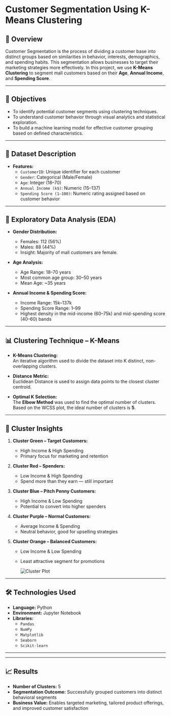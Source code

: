 # Customer Segmentation Using K-Means Clustering

## 📌 Overview

Customer Segmentation is the process of dividing a customer base into distinct groups based on similarities in behavior, interests, demographics, and spending habits. This segmentation allows businesses to target their marketing strategies more effectively. In this project, we use **K-Means Clustering** to segment mall customers based on their **Age**, **Annual Income**, and **Spending Score**.

---

## 🎯 Objectives

- To identify potential customer segments using clustering techniques.
- To understand customer behavior through visual analytics and statistical exploration.
- To build a machine learning model for effective customer grouping based on defined characteristics.

---

## 🧾 Dataset Description

- **Features:**
  - `CustomerID`: Unique identifier for each customer
  - `Gender`: Categorical (Male/Female)
  - `Age`: Integer (18–70)
  - `Annual Income (k$)`: Numeric (15–137)
  - `Spending Score (1–100)`: Numeric rating assigned based on customer behavior

---

## 🧪 Exploratory Data Analysis (EDA)

- **Gender Distribution:**  
  - Females: 112 (56%)  
  - Males: 88 (44%)  
  - Insight: Majority of mall customers are female.

- **Age Analysis:**
  - Age Range: 18–70 years
  - Most common age group: 30–50 years
  - Mean Age: ~35 years

- **Annual Income & Spending Score:**
  - Income Range: 15k–137k
  - Spending Score Range: 1–99
  - Highest density in the mid-income (60–75k) and mid-spending score (40–60) bands

---

## 📊 Clustering Technique – K-Means

- **K-Means Clustering:**  
  An iterative algorithm used to divide the dataset into K distinct, non-overlapping clusters.

- **Distance Metric:**  
  Euclidean Distance is used to assign data points to the closest cluster centroid.

- **Optimal K Selection:**  
  The **Elbow Method** was used to find the optimal number of clusters. Based on the WCSS plot, the ideal number of clusters is **5**.

---

## 🧩 Cluster Insights

1. **Cluster Green – Target Customers:**
   - High Income & High Spending
   - Primary focus for marketing and retention

2. **Cluster Red – Spenders:**
   - Low Income & High Spending
   - Spend more than they earn — still important

3. **Cluster Blue – Pitch Penny Customers:**
   - High Income & Low Spending
   - Potential to convert into higher spenders

4. **Cluster Purple – Normal Customers:**
   - Average Income & Spending
   - Neutral behavior, good for upselling strategies

5. **Cluster Orange – Balanced Customers:**
   - Low Income & Low Spending
   - Least attractive segment for promotions
  
     ![Cluster Plot](images/cluster_plot.png)

---

## 🛠 Technologies Used

- **Language:** Python
- **Environment:** Jupyter Notebook
- **Libraries:**
  - `Pandas`
  - `NumPy`
  - `Matplotlib`
  - `Seaborn`
  - `Scikit-learn`

---

---

## 📈 Results

- **Number of Clusters:** 5
- **Segmentation Outcome:** Successfully grouped customers into distinct behavioral segments
- **Business Value:** Enables targeted marketing, tailored product offerings, and improved customer satisfaction
